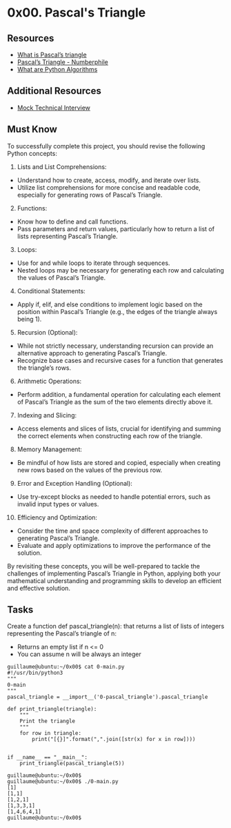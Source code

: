 # 0x00. Pascal's Triangle

## Resources
* [What is Pascal’s triangle](https://www.cuemath.com/algebra/pascals-triangle/)
* [Pascal’s Triangle - Numberphile](https://youtu.be/0iMtlus-afo?si=UXoItQmyXILnfBxI)
* [What are Python Algorithms](https://builtin.com/data-science/python-algorithms)

## Additional Resources
* [Mock Technical Interview](https://youtu.be/1qw5ITr3k9E?si=9I2viEHnGVRCQyZm)

## Must Know
To successfully complete this project, you should revise the following Python concepts:

1. Lists and List Comprehensions:

* Understand how to create, access, modify, and iterate over lists.
* Utilize list comprehensions for more concise and readable code, especially for generating rows of Pascal’s Triangle.

2. Functions:

* Know how to define and call functions.
* Pass parameters and return values, particularly how to return a list of lists representing Pascal’s Triangle.

3. Loops:

* Use for and while loops to iterate through sequences.
* Nested loops may be necessary for generating each row and calculating the values of Pascal’s Triangle.

4. Conditional Statements:

* Apply if, elif, and else conditions to implement logic based on the position within Pascal’s Triangle (e.g., the edges of the triangle always being 1).

5. Recursion (Optional):

* While not strictly necessary, understanding recursion can provide an alternative approach to generating Pascal’s Triangle.
* Recognize base cases and recursive cases for a function that generates the triangle’s rows.

6. Arithmetic Operations:

* Perform addition, a fundamental operation for calculating each element of Pascal’s Triangle as the sum of the two elements directly above it.

7. Indexing and Slicing:

* Access elements and slices of lists, crucial for identifying and summing the correct elements when constructing each row of the triangle.

8. Memory Management:

* Be mindful of how lists are stored and copied, especially when creating new rows based on the values of the previous row.

9. Error and Exception Handling (Optional):

* Use try-except blocks as needed to handle potential errors, such as invalid input types or values.

10. Efficiency and Optimization:

* Consider the time and space complexity of different approaches to generating Pascal’s Triangle.
* Evaluate and apply optimizations to improve the performance of the solution.

By revisiting these concepts, you will be well-prepared to tackle the challenges of implementing Pascal’s Triangle in Python, applying both your mathematical understanding and programming skills to develop an efficient and effective solution.

## Tasks
Create a function def pascal_triangle(n): that returns a list of lists of integers representing the Pascal’s triangle of n:

* Returns an empty list if n <= 0
* You can assume n will be always an integer

```
guillaume@ubuntu:~/0x00$ cat 0-main.py
#!/usr/bin/python3
"""
0-main
"""
pascal_triangle = __import__('0-pascal_triangle').pascal_triangle

def print_triangle(triangle):
    """
    Print the triangle
    """
    for row in triangle:
        print("[{}]".format(",".join([str(x) for x in row])))


if __name__ == "__main__":
    print_triangle(pascal_triangle(5))

guillaume@ubuntu:~/0x00$ 
guillaume@ubuntu:~/0x00$ ./0-main.py
[1]
[1,1]
[1,2,1]
[1,3,3,1]
[1,4,6,4,1]
guillaume@ubuntu:~/0x00$
```
